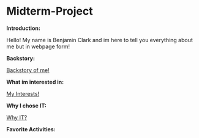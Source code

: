 # Midterm-Project

**Introduction:** 

Hello! My name is Benjamin Clark and im here to tell you everything about me but in webpage form!

**Backstory:** 

[Backstory of me!](https://github.com/Bennclark2002/Midterm-Project/blob/90414dfd60b7cc4ac2674862c59f5910489ef5fa/Backstory.md)

**What im interested in:**

[My Interests!](https://github.com/Bennclark2002/Midterm-Project/blob/0eb8432eaa2bde989fcb9dbf8c3db36dcfbe0bc4/Interests.md)

**Why I chose IT:**

[Why IT?](https://github.com/Bennclark2002/Midterm-Project/blob/567e0b147f9ca7dbb3b4490c9a1fbbfe0671b6e1/Why%20I%20Chose%20IT.md)

**Favorite Activities:**
